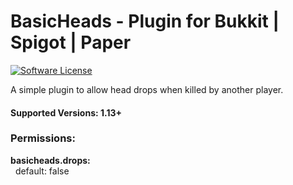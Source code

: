 # BasicHeads - Plugin for Bukkit | Spigot | Paper

[![Software License](http://img.shields.io/badge/License-MIT-brightgreen.svg?style=flat-square)](LICENSE)

A simple plugin to allow head drops when killed by another player.

#### Supported Versions: 1.13+

### Permissions:

  **basicheads.drops:**  
  &nbsp;&nbsp;default: false
